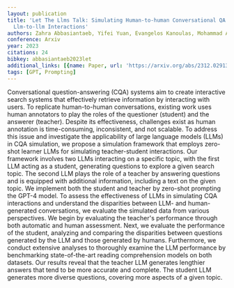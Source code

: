 ```yaml
---
layout: publication
title: 'Let The Llms Talk: Simulating Human-to-human Conversational QA Via Zero-shot
  Llm-to-llm Interactions'
authors: Zahra Abbasiantaeb, Yifei Yuan, Evangelos Kanoulas, Mohammad Aliannejadi
conference: Arxiv
year: 2023
citations: 24
bibkey: abbasiantaeb2023let
additional_links: [{name: Paper, url: 'https://arxiv.org/abs/2312.02913'}]
tags: [GPT, Prompting]
---
```

Conversational question-answering (CQA) systems aim to create interactive
search systems that effectively retrieve information by interacting with users.
To replicate human-to-human conversations, existing work uses human annotators
to play the roles of the questioner (student) and the answerer (teacher).
Despite its effectiveness, challenges exist as human annotation is
time-consuming, inconsistent, and not scalable. To address this issue and
investigate the applicability of large language models (LLMs) in CQA
simulation, we propose a simulation framework that employs zero-shot learner
LLMs for simulating teacher-student interactions. Our framework involves two
LLMs interacting on a specific topic, with the first LLM acting as a student,
generating questions to explore a given search topic. The second LLM plays the
role of a teacher by answering questions and is equipped with additional
information, including a text on the given topic. We implement both the student
and teacher by zero-shot prompting the GPT-4 model. To assess the effectiveness
of LLMs in simulating CQA interactions and understand the disparities between
LLM- and human-generated conversations, we evaluate the simulated data from
various perspectives. We begin by evaluating the teacher's performance through
both automatic and human assessment. Next, we evaluate the performance of the
student, analyzing and comparing the disparities between questions generated by
the LLM and those generated by humans. Furthermore, we conduct extensive
analyses to thoroughly examine the LLM performance by benchmarking
state-of-the-art reading comprehension models on both datasets. Our results
reveal that the teacher LLM generates lengthier answers that tend to be more
accurate and complete. The student LLM generates more diverse questions,
covering more aspects of a given topic.